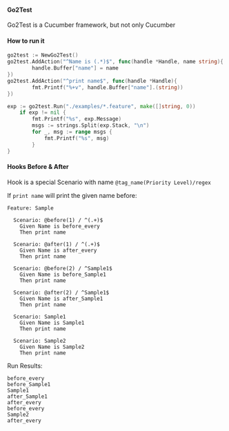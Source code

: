 #### Go2Test

Go2Test is a Cucumber framework, but not only Cucumber


#### How to run it

```go
go2test := NewGo2Test()
go2test.AddAction("^Name is (.*)$", func(handle *Handle, name string){
		handle.Buffer["name"] = name
})
go2test.AddAction("^print name$", func(handle *Handle){
		fmt.Printf("%+v", handle.Buffer["name"].(string))
})

exp := go2test.Run("./examples/*.feature", make([]string, 0))
    if exp != nil {
		fmt.Printf("%s", exp.Message)
		msgs := strings.Split(exp.Stack, "\n")
		for _, msg := range msgs {
			fmt.Printf("%s", msg)
		}
}
```


#### Hooks Before & After

Hook is a special Scenario with name `@tag_name(Priority Level)/regex`

If `print name` will print the given name before:
```gherkin
Feature: Sample

  Scenario: @before(1) / ^(.+)$
    Given Name is before_every
    Then print name

  Scenario: @after(1) / ^(.+)$
    Given Name is after_every
    Then print name

  Scenario: @before(2) / ^Sample1$
    Given Name is before_Sample1
    Then print name

  Scenario: @after(2) / ^Sample1$
    Given Name is after_Sample1
    Then print name

  Scenario: Sample1
    Given Name is Sample1
    Then print name

  Scenario: Sample2
    Given Name is Sample2
    Then print name
```

Run Results:

```
before_every
before_Sample1
Sample1
after_Sample1
after_every
before_every
Sample2
after_every
```


